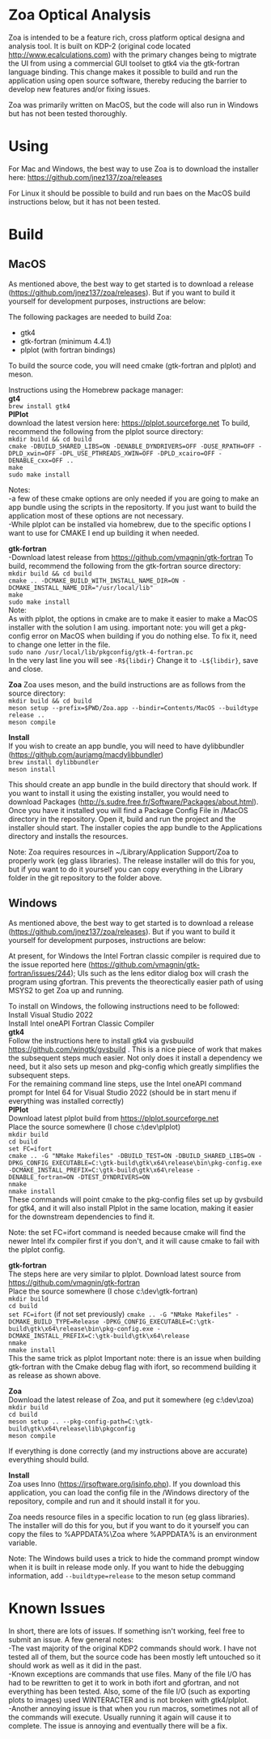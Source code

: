 # Zoa Optical Analysis

Zoa is intended to be a feature rich, cross platform optical designa and analysis tool.  It is built on KDP-2 (original code located http://www.ecalculations.com) with the primary changes being to migtrate the UI from using a commercial GUI toolset to gtk4 via the gtk-fortran language binding.  This change makes it possible to build and run the application using open source software, thereby reducing the barrier to develop new features and/or fixing issues.

Zoa was primarily written on MacOS, but the code will also run in Windows but has not been tested thoroughly.

# Using

For Mac and Windows, the best way to use Zoa is to download the installer here: https://github.com/jnez137/zoa/releases  

For Linux it should be possible to build and run baes on the MacOS build instructions below, but it has not been tested.

# Build

## MacOS

As mentioned above, the best way to get started is to download a release (https://github.com/jnez137/zoa/releases).  But if you want to build it yourself for development purposes, instructions are below:

The following packages are needed to build Zoa:   
* gtk4   
* gtk-fortran (minimum 4.4.1)   
* plplot (with fortran bindings)   

To build the source code, you will need cmake (gtk-fortran and plplot) and meson.  

Instructions using the Homebrew package manager:  
**gt4**   
```brew install gtk4```  
**PlPlot**  
download the latest version here:  https://plplot.sourceforge.net To build, recommend the following from the plplot source directory:   
```mkdir build && cd build```      
```cmake -DBUILD_SHARED_LIBS=ON -DENABLE_DYNDRIVERS=OFF -DUSE_RPATH=OFF -DPLD_xwin=OFF -DPL_USE_PTHREADS_XWIN=OFF -DPLD_xcairo=OFF -DENABLE_cxx=OFF ..```         
```make```        
```sudo make install```       

Notes:  
-a few of these cmake options are only needed if you are going to make an app bundle using the scripts in the repositorty.  If you just want to build the application most of these options are not necessary.      
-While plplot can be installed via homebrew, due to the specific options I want to use for CMAKE I end up
building it when needed.

**gtk-fortran**    
-Download latest release from https://github.com/vmagnin/gtk-fortran To build, recommend the following from the gtk-fortran source directory:   
```mkdir build && cd build```    
```cmake .. -DCMAKE_BUILD_WITH_INSTALL_NAME_DIR=ON -DCMAKE_INSTALL_NAME_DIR="/usr/local/lib"```    
```make```     
```sudo make install```    
Note:  
As with plplot, the options in cmake are to make it easier to make a MacOS installer with the solution I am using.
important note:  you will get a pkg-config error on MacOS when building if you do nothing else. To fix it,
need to change one letter in the file.   
```sudo nano /usr/local/lib/pkgconfig/gtk-4-fortran.pc```    
In the very last line you will see ```-R${libdir}```  Change it to ```-L${libdir}```, save and close.

**Zoa**
Zoa uses meson, and the build instructions are as follows from the source directory:   
```mkdir build && cd build```   
```meson setup --prefix=$PWD/Zoa.app --bindir=Contents/MacOS --buildtype release ..```    
```meson compile```

**Install**   
If you wish to create an app bundle, you will need to have dylibbundler (https://github.com/auriamg/macdylibbundler)   
```brew install dylibbundler```   
```meson install```   

This should create an app bundle in the build directory that should work.  If you want to install it using the existing installer, you would need to download Packages (http://s.sudre.free.fr/Software/Packages/about.html).  Once you have it installed you will find a Package Config File in /MacOS directory in the repository.  Open it, build and run the project and the installer should start.  The installer copies the app bundle to the Applications directory and installs the resources.

Note:  Zoa requires resources in ~/Library/Application Support/Zoa to properly work (eg glass libraries).  The release installer will do this for you, but if you want to do it yourself you can copy everything in the Library folder in the git repository to the folder above.  


## Windows   
As mentioned above, the best way to get started is to download a release (https://github.com/jnez137/zoa/releases).  But if you want to build it yourself for development purposes, instructions are below:   

At present, for Windows the Intel Fortran classic compiler is required due to the issue reported here (https://github.com/vmagnin/gtk-fortran/issues/244); UIs such as the lens editor dialog box will crash the program using gfortran.  This prevents the theorectically easier path of using MSYS2 to get Zoa up and running.

To install on Windows, the following instructions need to be followed:   
Install Visual Studio 2022   
Install Intel oneAPI Fortran Classic Compiler   
**gtk4**   
Follow the instructions here to install gtk4 via gvsbuuild https://github.com/wingtk/gvsbuild . This is a nice piece of work that makes the subsequent steps much easier.  Not only does it install a dependency we need, but it also sets up meson and pkg-config which greatly simplifies the subsequent steps.   
For the remaining command line steps, use the Intel oneAPI command prompt for Intel 64 for Visual Studio 2022 (should be in start menu if everything was installed correctly)   
**PlPlot**   
Download latest plplot build from https://plplot.sourceforge.net   
Place the source somewhere (I chose c:\dev\plplot)   
```mkdir build```    
```cd build```    
```set FC=ifort```    
```cmake .. -G "NMake Makefiles" -DBUILD_TEST=ON -DBUILD_SHARED_LIBS=ON -DPKG_CONFIG_EXECUTABLE=C:\gtk-build\gtk\x64\release\bin\pkg-config.exe -DCMAKE_INSTALL_PREFIX=C:\gtk-build\gtk\x64\release -DENABLE_fortran=ON -DTEST_DYNDRIVERS=ON```    
```nmake```   
```nmake install```    
These commands will point cmake to the pkg-config files set up by gvsbuild for gtk4, and it will also install Plplot in the same location, making it easier for the downstream dependencies to find it.

Note:  the set FC=ifort command is needed because cmake will find the newer Intel ifx compiler first if you don't, and it will cause cmake to fail with the plplot config. 

**gtk-fortran**  
The steps here are very similar to plplot.  Download latest source from https://github.com/vmagnin/gtk-fortran   
Place the source somewhere (I chose c:\dev\gtk-fortran)    
```mkdir build```   
```cd build```   
```set FC=ifort```    (if not set previously) 
```cmake .. -G "NMake Makefiles" -DCMAKE_BUILD_TYPE=Release -DPKG_CONFIG_EXECUTABLE=C:\gtk-build\gtk\x64\release\bin\pkg-config.exe -DCMAKE_INSTALL_PREFIX=C:\gtk-build\gtk\x64\release```   
```nmake```   
```nmake install```    
This the same trick as plplot
Important note:  there is an issue when building gtk-fortran with the Cmake debug flag with ifort, so recommend building it as release as shown above.

**Zoa**   
Download the latest release of Zoa, and put it somewhere (eg c:\dev\zoa)  
```mkdir build```   
```cd build```   
```meson setup .. --pkg-config-path=C:\gtk-build\gtk\x64\release\lib\pkgconfig```    
```meson compile```   

If everything is done correctly (and my instructions above are accurate) everything should build.

**Install**   
Zoa uses Inno (https://jrsoftware.org/isinfo.php).  If you download this application, you can load the config file in the /Windows directory of the repository, compile and run and it should install it for you.  

Zoa needs resource files in a specific location to run (eg glass libraries).  The installer will do this for you, but if you want to do it yourself you can copy the files to %APPDATA%\Zoa where %APPDATA% is an environment variable.

Note:  The Windows build uses a trick to hide the command prompt window when it is built in release mode only.  If you want to hide the debugging information, add ```--buildtype=release``` to the meson setup command

# Known Issues

In short, there are lots of issues.  If something isn't working, feel free to submit an issue.  A few general notes:   
-The vast majority of the original KDP2 commands should work.  I have not tested all of them, but the source code has been mostly left untouched so it should work as well as it did in the past.  
-Known exceptions are commands that use files.  Many of the file I/O has had to be rewritten to get it to work in both ifort and gfortran, and not everything has been tested.  Also, some of the file I/O (such as exporting plots to images) used WINTERACTER and is not broken with gtk4/plplot.     
-Another annoying issue is that when you run macros, sometimes not all of the commands will execute.  Usually running it again will cause it to complete.  The issue is annoying and eventually there will be a fix. 
